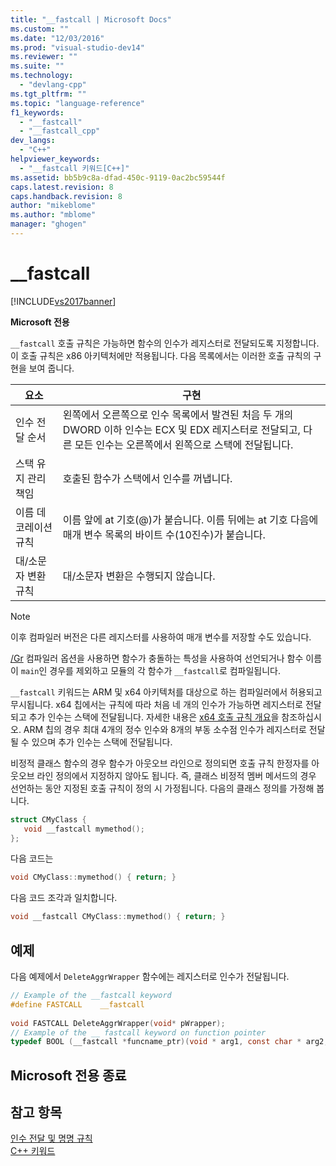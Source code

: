 ```yaml
---
title: "__fastcall | Microsoft Docs"
ms.custom: ""
ms.date: "12/03/2016"
ms.prod: "visual-studio-dev14"
ms.reviewer: ""
ms.suite: ""
ms.technology: 
  - "devlang-cpp"
ms.tgt_pltfrm: ""
ms.topic: "language-reference"
f1_keywords: 
  - "__fastcall"
  - "__fastcall_cpp"
dev_langs: 
  - "C++"
helpviewer_keywords: 
  - "__fastcall 키워드[C++]"
ms.assetid: bb5b9c8a-dfad-450c-9119-0ac2bc59544f
caps.latest.revision: 8
caps.handback.revision: 8
author: "mikeblome"
ms.author: "mblome"
manager: "ghogen"
---
```

# __fastcall
[!INCLUDE[vs2017banner](../assembler/inline/includes/vs2017banner.md)]

**Microsoft 전용**  
  
 `__fastcall` 호출 규칙은 가능하면 함수의 인수가 레지스터로 전달되도록 지정합니다.  이 호출 규칙은 x86 아키텍처에만 적용됩니다.  다음 목록에서는 이러한 호출 규칙의 구현을 보여 줍니다.  
  
|요소|구현|  
|--------|--------|  
|인수 전달 순서|왼쪽에서 오른쪽으로 인수 목록에서 발견된 처음 두 개의 DWORD 이하 인수는 ECX 및 EDX 레지스터로 전달되고, 다른 모든 인수는 오른쪽에서 왼쪽으로 스택에 전달됩니다.|  
|스택 유지 관리 책임|호출된 함수가 스택에서 인수를 꺼냅니다.|  
|이름 데코레이션 규칙|이름 앞에 at 기호\(@\)가 붙습니다. 이름 뒤에는 at 기호 다음에 매개 변수 목록의 바이트 수\(10진수\)가 붙습니다.|  
|대\/소문자 변환 규칙|대\/소문자 변환은 수행되지 않습니다.|  
  
> [!NOTE]
>  이후 컴파일러 버전은 다른 레지스터를 사용하여 매개 변수를 저장할 수도 있습니다.  
  
 [\/Gr](../build/reference/gd-gr-gv-gz-calling-convention.md) 컴파일러 옵션을 사용하면 함수가 충돌하는 특성을 사용하여 선언되거나 함수 이름이 `main`인 경우를 제외하고 모듈의 각 함수가 `__fastcall`로 컴파일됩니다.  
  
 `__fastcall` 키워드는 ARM 및 x64 아키텍처를 대상으로 하는 컴파일러에서 허용되고 무시됩니다. x64 칩에서는 규칙에 따라 처음 네 개의 인수가 가능하면 레지스터로 전달되고 추가 인수는 스택에 전달됩니다.  자세한 내용은 [x64 호출 규칙 개요](../build/overview-of-x64-calling-conventions.md)을 참조하십시오.  ARM 칩의 경우 최대 4개의 정수 인수와 8개의 부동 소수점 인수가 레지스터로 전달될 수 있으며 추가 인수는 스택에 전달됩니다.  
  
 비정적 클래스 함수의 경우 함수가 아웃오브 라인으로 정의되면 호출 규칙 한정자를 아웃오브 라인 정의에서 지정하지 않아도 됩니다.  즉, 클래스 비정적 멤버 메서드의 경우 선언하는 동안 지정된 호출 규칙이 정의 시 가정됩니다.  다음의 클래스 정의를 가정해 봅니다.  
  
```cpp  
struct CMyClass {  
   void __fastcall mymethod();  
};  
```  
  
 다음 코드는  
  
```cpp  
void CMyClass::mymethod() { return; }  
```  
  
 다음 코드 조각과 일치합니다.  
  
```cpp  
void __fastcall CMyClass::mymethod() { return; }  
```  
  
## 예제  
 다음 예제에서 `DeleteAggrWrapper` 함수에는 레지스터로 인수가 전달됩니다.  
  
```c  
// Example of the __fastcall keyword  
#define FASTCALL    __fastcall  
  
void FASTCALL DeleteAggrWrapper(void* pWrapper);  
// Example of the __ fastcall keyword on function pointer  
typedef BOOL (__fastcall *funcname_ptr)(void * arg1, const char * arg2, DWORD flags, ...);  
```  
  
## Microsoft 전용 종료  
  
## 참고 항목  
 [인수 전달 및 명명 규칙](../cpp/argument-passing-and-naming-conventions.md)   
 [C\+\+ 키워드](../cpp/keywords-cpp.md)